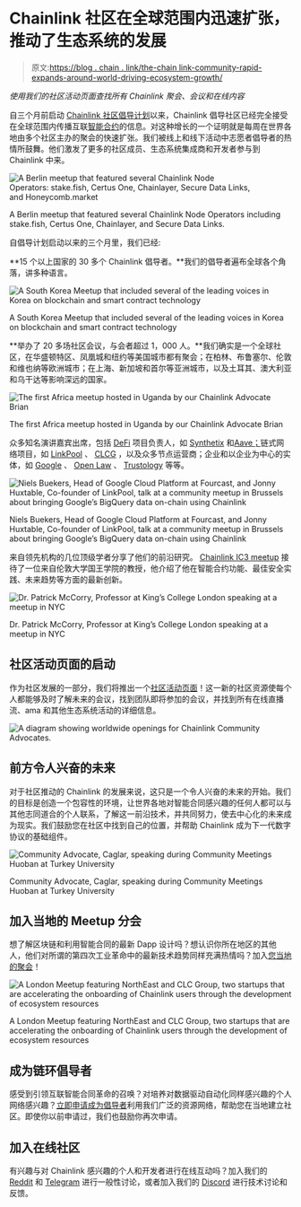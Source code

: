 # Chainlink 社区在全球范围内迅速扩张，推动了生态系统的发展

> 原文:[https://blog . chain . link/the-chain link-community-rapid-expands-around-world-driving-ecosystem-growth/](https://blog.chain.link/the-chainlink-community-rapidly-expands-around-the-world-driving-ecosystem-growth/)

*使用我们的社区活动页面查找所有 Chainlink 聚会、会议和在线内容*

自三个月前启动 [Chainlink 社区倡导计划](https://chain.link/community/advocates)以来，Chainlink 倡导社区已经完全接受在全球范围内传播互联[智能合约](https://chain.link/education/smart-contracts)的信息。对这种增长的一个证明就是每周在世界各地由多个社区主办的聚会的快速扩张。我们被线上和线下活动中志愿者倡导者的热情所鼓舞。他们激发了更多的社区成员、生态系统集成商和开发者参与到 Chainlink 中来。

![A Berlin meetup that featured several Chainlink Node Operators: stake.fish, Certus One, Chainlayer, Secure Data Links, and Honeycomb.market](../Images/679188d65760a640970920e0cfc2fd34.png)

<figcaption id="caption-attachment-491" class="wp-caption-text">A Berlin meetup that featured several Chainlink Node Operators including stake.fish, Certus One, Chainlayer, and Secure Data Links.</figcaption>



自倡导计划启动以来的三个月里，我们已经:

**15 个以上国家的 30 多个 Chainlink 倡导者。**我们的倡导者遍布全球各个角落，讲多种语言。

![A South Korea Meetup that included several of the leading voices in Korea on blockchain and smart contract technology](../Images/bc37ca578dd868a71ca54fe064248363.png)

<figcaption id="caption-attachment-492" class="wp-caption-text">A South Korea Meetup that included several of the leading voices in Korea on blockchain and smart contract technology</figcaption>



**举办了 20 多场社区会议，与会者超过 1，000 人。**我们确实是一个全球社区，在华盛顿特区、凤凰城和纽约等美国城市都有聚会；在柏林、布鲁塞尔、伦敦和维也纳等欧洲城市；在上海、新加坡和首尔等亚洲城市，以及土耳其、澳大利亚和乌干达等影响深远的国家。

![The first Africa meetup hosted in Uganda by our Chainlink Advocate Brian](../Images/6224ba1f8209441689e0de4a0fca40d6.png)

<figcaption id="caption-attachment-494" class="wp-caption-text">The first Africa meetup hosted in Uganda by our Chainlink Advocate Brian</figcaption>



众多知名演讲嘉宾出席，包括 [DeFi](https://chain.link/solutions/defi) 项目负责人，如 [Synthetix](https://www.youtube.com/watch?v=YWR3qENDebg) 和[Aave；](https://www.youtube.com/watch?v=BHzzaDdcmWM)链式网络项目，如 [LinkPool](https://twitter.com/Smart_Contract/status/1206729697897394176?s=20) 、 [CLCG](https://www.youtube.com/watch?v=fQvJZdxMsvI&t=517s) ，以及众多节点运营商；企业和以企业为中心的实体，如 [Google](https://www.pscp.tv/w/1YqxodQqArMKv) 、 [Open Law](https://www.youtube.com/watch?v=Uqe5TShKYYk&t=3s) 、 [Trustology](https://twitter.com/Chainlink_EMEA/status/1220390826783715333?s=20) 等等。

![Niels Buekers, Head of Google Cloud Platform at Fourcast, and Jonny Huxtable, Co-founder of LinkPool, talk at a community meetup in Brussels about bringing Google’s BigQuery data on-chain using Chainlink](../Images/8a0bafc365c8631a70de3ae71d02aeec.png)

<figcaption id="caption-attachment-495" class="wp-caption-text">Niels Buekers, Head of Google Cloud Platform at Fourcast, and Jonny Huxtable, Co-founder of LinkPool, talk at a community meetup in Brussels about bringing Google’s BigQuery data on-chain using Chainlink</figcaption>



来自领先机构的几位顶级学者分享了他们的前沿研究。 [Chainlink IC3 meetup](https://www.youtube.com/watch?v=DfgYfVZWREo) 接待了一位来自伦敦大学国王学院的教授，他介绍了他在智能合约功能、最佳安全实践、未来趋势等方面的最新创新。

![Dr. Patrick McCorry, Professor at King’s College London speaking at a meetup in NYC](../Images/ee0f39c0ca2419dc6f31826f680e03a8.png)

<figcaption id="caption-attachment-496" class="wp-caption-text">Dr. Patrick McCorry, Professor at King’s College London speaking at a meetup in NYC</figcaption>



## 社区活动页面的启动

作为社区发展的一部分，我们将推出一个[社区活动页面](https://events.chain.link/)！这一新的社区资源使每个人都能够及时了解未来的会议，找到团队即将参加的会议，并找到所有在线直播流、ama 和其他生态系统活动的详细信息。

![A diagram showing worldwide openings for Chainlink Community Advocates. ](../Images/ca145eb98c48297dfdbdd453698d691f.png)

## 前方令人兴奋的未来

对于社区推动的 Chainlink 的发展来说，这只是一个令人兴奋的未来的开始。我们的目标是创造一个包容性的环境，让世界各地对智能合同感兴趣的任何人都可以与其他志同道合的个人联系，了解这一前沿技术，并共同努力，使去中心化的未来成为现实。我们鼓励您在社区中找到自己的位置，并帮助 Chainlink 成为下一代数字协议的基础组件。

![Community Advocate, Caglar, speaking during Community Meetings Huoban at Turkey University](../Images/b66ce05acc4191d75cee58a8aa7efafd.png)

<figcaption id="caption-attachment-498" class="wp-caption-text">Community Advocate, Caglar, speaking during Community Meetings Huoban at Turkey University</figcaption>



## 加入当地的 Meetup 分会

想了解区块链和利用智能合同的最新 Dapp 设计吗？想认识你所在地区的其他人，他们对所谓的第四次工业革命中的最新技术趋势同样充满热情吗？加入[您当地的聚会](https://events.chain.link/)！

![A London Meetup featuring NorthEast and CLC Group, two startups that are accelerating the onboarding of Chainlink users through the development of ecosystem resources](../Images/96803537bd44d148c2f1681a5f463899.png)

<figcaption id="caption-attachment-499" class="wp-caption-text">A London Meetup featuring NorthEast and CLC Group, two startups that are accelerating the onboarding of Chainlink users through the development of ecosystem resources</figcaption>



## 成为链环倡导者

感受到引领互联智能合同革命的召唤？对培养对数据驱动自动化同样感兴趣的个人网络感兴趣？[立即申请成为倡导者](https://chainlinkcommunity.typeform.com/to/CEqjo5)利用我们广泛的资源网络，帮助您在当地建立社区。即使你以前申请过，我们也鼓励你再次申请。

## 加入在线社区

有兴趣与对 Chainlink 感兴趣的个人和开发者进行在线互动吗？加入我们的 [Reddit](https://www.reddit.com/r/Chainlink/) 和 [Telegram](https://t.me/chainlinkofficial) 进行一般性讨论，或者加入我们的 [Discord](https://discordapp.com/invite/aSK4zew) 进行技术讨论和反馈。